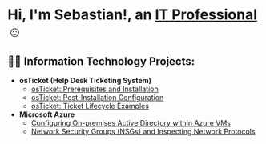 <h1>Hi, I'm Sebastian!, an <a href="(https://www.linkedin.com/in/sebastian-de-guzman-276502206/)">IT Professional</a>☺</h1>

<h2>👨‍💻 Information Technology Projects:</h2>

- <b>osTicket (Help Desk Ticketing System)</b>
  - [osTicket: Prerequisites and Installation](https://github.com/sebastian-deguzman/osticket-prereqs)
  - [osTicket: Post-Installation Configuration](https://github.com/sebastian-deguzman/post-install-config)
  - [osTicket: Ticket Lifecycle Examples](https://github.com/sebastian-deguzman/ticket-lifecycle)
- <b>Microsoft Azure</b>
  - [Configuring On-premises Active Directory within Azure VMs](https://github.com/sebastian-deguzman/configure-ad)
  - [Network Security Groups (NSGs) and Inspecting Network Protocols](https://github.com/sebastian-deguzman/azure-network-protocols)


